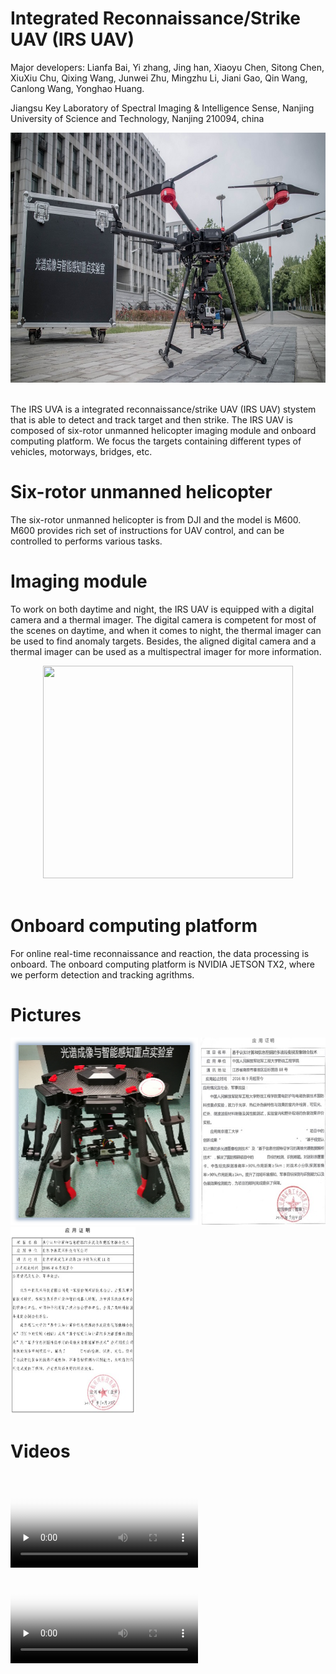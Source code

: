 # Integrated Reconnaissance/Strike UAV (IRS UAV)

Major developers: Lianfa Bai, Yi zhang, Jing han, Xiaoyu Chen, Sitong Chen, XiuXiu Chu, Qixing Wang, Junwei Zhu, Mingzhu Li, Jiani Gao, Qin Wang, Canlong Wang, Yonghao Huang.

Jiangsu Key Laboratory of Spectral Imaging & Intelligence Sense, Nanjing University of Science and Technology, Nanjing 210094, china

<center><img width="640" height="400" src="imgs/uav2.jpg"/></center><br/>

The IRS UVA is a integrated reconnaissance/strike UAV (IRS UAV) stystem that is able to detect and track target and then strike. The IRS UAV is composed of six-rotor unmanned helicopter imaging module and onboard computing platform. We focus the targets containing different types of vehicles, motorways, bridges, etc.

# Six-rotor unmanned helicopter

The six-rotor unmanned helicopter is from DJI and the model is M600. M600 provides rich set of instructions for UAV control, and can be controlled to performs various tasks.

# Imaging module

To work on both daytime and night, the IRS UAV is equipped with a digital camera and a thermal imager. The digital camera is competent for most of the scenes on daytime, and when it comes to night, the thermal imager can be used to find anomaly targets. Besides, the aligned digital camera and a thermal imager can be used as a multispectral imager for more information.

<center><img width="400" height="340" src="imgs/uav.JPG"/></center><br/>

# Onboard computing platform

For online real-time reconnaissance and reaction, the data processing is onboard. The onboard computing platform is NVIDIA JETSON TX2, where we perform detection and tracking agrithms. 

# Pictures

<img width="300" height="300" src="imgs/uav1.png"/>
<img width="200" height="300" src="imgs/cer1.jpg"/>
<img width="200" height="300" src="imgs/cer2.jpg"/>


# Videos
      
<video id="video" controls="" preload="none" poster="imgs/vis.jpg">
      <source id="mp4" src="imgs/vis.mp4" type="video/mp4">
      </video>
	  
<video id="video" controls="" preload="none" poster="imgs/ir.jpg">
      <source id="mp4" src="imgs/ir.mp4" type="video/mp4">
      </video>